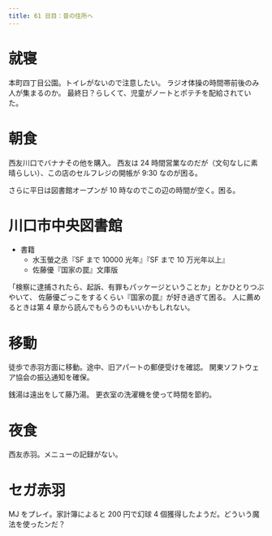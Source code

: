 ```yaml
---
title: 61 日目：昔の住所へ
---
```


# 就寝

本町四丁目公園。トイレがないので注意したい。
ラジオ体操の時間帯前後のみ人が集まるのか。
最終日？らしくて、児童がノートとポテチを配給されていた。

# 朝食

西友川口でバナナその他を購入。
西友は 24 時間営業なのだが（文句なしに素晴らしい）、この店のセルフレジの開帳が 9:30 なのが困る。

さらに平日は図書館オープンが 10 時なのでこの辺の時間が空く。困る。

# 川口市中央図書館

* 書籍
  * 水玉螢之丞『SF まで 10000 光年』『SF まで 10 万光年以上』
  * 佐藤優『国家の罠』文庫版

「検察に逮捕されたら、起訴、有罪もパッケージということか」とかひとりつぶやいて、
佐藤優ごっこをするくらい『国家の罠』が好き過ぎて困る。
人に薦めるときは第 4 章から読んでもらうのもいいかもしれない。

# 移動

徒歩で赤羽方面に移動。途中、旧アパートの郵便受けを確認。
関東ソフトウェア協会の振込通知を確保。

銭湯は遠出をして藤乃湯。
更衣室の洗濯機を使って時間を節約。

# 夜食

西友赤羽。メニューの記録がない。

# セガ赤羽

MJ をプレイ。家計簿によると 200 円で幻球 4 個獲得したようだ。どういう魔法を使ったンだ？
